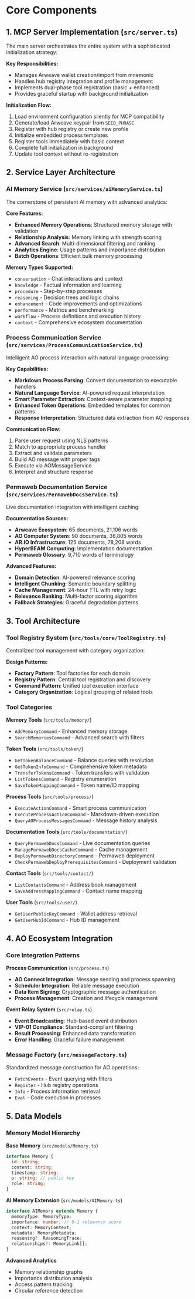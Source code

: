 # Core Components

## 1. MCP Server Implementation (`src/server.ts`)

The main server orchestrates the entire system with a sophisticated initialization strategy:

**Key Responsibilities:**

- Manages Arweave wallet creation/import from mnemonic
- Handles hub registry integration and profile management
- Implements dual-phase tool registration (basic + enhanced)
- Provides graceful startup with background initialization

**Initialization Flow:**

1. Load environment configuration silently for MCP compatibility
2. Generate/load Arweave keypair from `SEED_PHRASE`
3. Register with hub registry or create new profile
4. Initialize embedded process templates
5. Register tools immediately with basic context
6. Complete full initialization in background
7. Update tool context without re-registration

## 2. Service Layer Architecture

### AI Memory Service (`src/services/aiMemoryService.ts`)

The cornerstone of persistent AI memory with advanced analytics:

**Core Features:**

- **Enhanced Memory Operations**: Structured memory storage with validation
- **Relationship Analysis**: Memory linking with strength scoring
- **Advanced Search**: Multi-dimensional filtering and ranking
- **Analytics Engine**: Usage patterns and importance distribution
- **Batch Operations**: Efficient bulk memory processing

**Memory Types Supported:**

- `conversation` - Chat interactions and context
- `knowledge` - Factual information and learning
- `procedure` - Step-by-step processes
- `reasoning` - Decision trees and logic chains
- `enhancement` - Code improvements and optimizations
- `performance` - Metrics and benchmarking
- `workflow` - Process definitions and execution history
- `context` - Comprehensive ecosystem documentation

### Process Communication Service (`src/services/ProcessCommunicationService.ts`)

Intelligent AO process interaction with natural language processing:

**Key Capabilities:**

- **Markdown Process Parsing**: Convert documentation to executable handlers
- **Natural Language Service**: AI-powered request interpretation
- **Smart Parameter Extraction**: Context-aware parameter mapping
- **Enhanced Token Operations**: Embedded templates for common patterns
- **Response Interpretation**: Structured data extraction from AO responses

**Communication Flow:**

1. Parse user request using NLS patterns
2. Match to appropriate process handler
3. Extract and validate parameters
4. Build AO message with proper tags
5. Execute via AOMessageService
6. Interpret and structure response

### Permaweb Documentation Service (`src/services/PermawebDocsService.ts`)

Live documentation integration with intelligent caching:

**Documentation Sources:**

- **Arweave Ecosystem**: 65 documents, 21,106 words
- **AO Computer System**: 90 documents, 36,805 words
- **AR.IO Infrastructure**: 125 documents, 78,208 words
- **HyperBEAM Computing**: Implementation documentation
- **Permaweb Glossary**: 9,710 words of terminology

**Advanced Features:**

- **Domain Detection**: AI-powered relevance scoring
- **Intelligent Chunking**: Semantic boundary splitting
- **Cache Management**: 24-hour TTL with retry logic
- **Relevance Ranking**: Multi-factor scoring algorithm
- **Fallback Strategies**: Graceful degradation patterns

## 3. Tool Architecture

### Tool Registry System (`src/tools/core/ToolRegistry.ts`)

Centralized tool management with category organization:

**Design Patterns:**

- **Factory Pattern**: Tool factories for each domain
- **Registry Pattern**: Central tool registration and discovery
- **Command Pattern**: Unified tool execution interface
- **Category Organization**: Logical grouping of related tools

### Tool Categories

**Memory Tools** (`src/tools/memory/`)

- `AddMemoryCommand` - Enhanced memory storage
- `SearchMemoriesCommand` - Advanced search with filters

**Token Tools** (`src/tools/token/`)

- `GetTokenBalanceCommand` - Balance queries with resolution
- `GetTokenInfoCommand` - Comprehensive token metadata
- `TransferTokensCommand` - Token transfers with validation
- `ListTokensCommand` - Registry enumeration
- `SaveTokenMappingCommand` - Token name/ID mapping

**Process Tools** (`src/tools/process/`)

- `ExecuteActionCommand` - Smart process communication
- `ExecuteProcessActionCommand` - Markdown-driven execution
- `QueryAOProcessMessagesCommand` - Message history analysis

**Documentation Tools** (`src/tools/documentation/`)

- `QueryPermawebDocsCommand` - Live documentation queries
- `ManagePermawebDocsCacheCommand` - Cache management
- `DeployPermawebDirectoryCommand` - Permaweb deployment
- `CheckPermawebDeployPrerequisitesCommand` - Deployment validation

**Contact Tools** (`src/tools/contact/`)

- `ListContactsCommand` - Address book management
- `SaveAddressMappingCommand` - Contact name mapping

**User Tools** (`src/tools/user/`)

- `GetUserPublicKeyCommand` - Wallet address retrieval
- `GetUserHubIdCommand` - Hub ID management

## 4. AO Ecosystem Integration

### Core Integration Patterns

**Process Communication** (`src/process.ts`)

- **AO Connect Integration**: Message sending and process spawning
- **Scheduler Integration**: Reliable message execution
- **Data Item Signing**: Cryptographic message authentication
- **Process Management**: Creation and lifecycle management

**Event Relay System** (`src/relay.ts`)

- **Event Broadcasting**: Hub-based event distribution
- **VIP-01 Compliance**: Standard-compliant filtering
- **Result Processing**: Enhanced data transformation
- **Error Handling**: Graceful failure management

### Message Factory (`src/messageFactory.ts`)

Standardized message construction for AO operations:

- `FetchEvents` - Event querying with filters
- `Register` - Hub registry operations
- `Info` - Process information retrieval
- `Eval` - Code execution in processes

## 5. Data Models

### Memory Model Hierarchy

**Base Memory** (`src/models/Memory.ts`)

```typescript
interface Memory {
  id: string;
  content: string;
  timestamp: string;
  p: string; // public key
  role: string;
}
```

**AI Memory Extension** (`src/models/AIMemory.ts`)

```typescript
interface AIMemory extends Memory {
  memoryType: MemoryType;
  importance: number; // 0-1 relevance score
  context: MemoryContext;
  metadata: MemoryMetadata;
  reasoning?: ReasoningTrace;
  relationships?: MemoryLink[];
}
```

**Advanced Analytics**

- Memory relationship graphs
- Importance distribution analysis
- Access pattern tracking
- Circular reference detection
